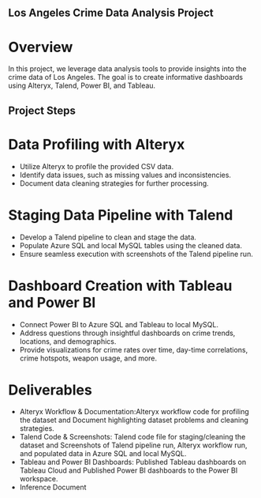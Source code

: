 ## Los Angeles Crime Data Analysis Project

# Overview
In this project, we leverage data analysis tools to provide insights into the crime data of Los Angeles. The goal is to create informative dashboards using Alteryx, Talend, Power BI, and Tableau.

## Project Steps
# Data Profiling with Alteryx
- Utilize Alteryx to profile the provided CSV data.
- Identify data issues, such as missing values and inconsistencies.
- Document data cleaning strategies for further processing.

# Staging Data Pipeline with Talend

- Develop a Talend pipeline to clean and stage the data.
- Populate Azure SQL and local MySQL tables using the cleaned data.
- Ensure seamless execution with screenshots of the Talend pipeline run.

# Dashboard Creation with Tableau and Power BI
- Connect Power BI to Azure SQL and Tableau to local MySQL.
- Address questions through insightful dashboards on crime trends, locations, and demographics.
- Provide visualizations for crime rates over time, day-time correlations, crime hotspots, weapon usage, and more.

# Deliverables
- Alteryx Workflow & Documentation:Alteryx workflow code for profiling the dataset and Document highlighting dataset problems and cleaning strategies.
- Talend Code & Screenshots: Talend code file for staging/cleaning the dataset and Screenshots of Talend pipeline run, Alteryx workflow run, and populated data in Azure SQL and local MySQL.
- Tableau and Power BI Dashboards: Published Tableau dashboards on Tableau Cloud and  Published Power BI dashboards to the Power BI workspace.
- Inference Document

